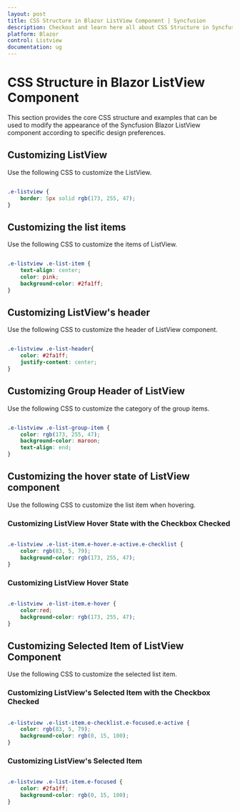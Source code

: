```yaml
---
layout: post
title: CSS Structure in Blazor ListView Component | Syncfusion
description: Checkout and learn here all about CSS Structure in Syncfusion Blazor ListView component and much more.
platform: Blazor
control: Listview
documentation: ug
---
```


# CSS Structure in Blazor ListView Component

This section provides the core CSS structure and examples that can be used to modify the appearance of the Syncfusion Blazor ListView component according to specific design preferences.

## Customizing ListView

Use the following CSS to customize the ListView.

```CSS

.e-listview {
    border: 5px solid rgb(173, 255, 47);
}

```

## Customizing the list items

Use the following CSS to customize the items of ListView.

```CSS

.e-listview .e-list-item {
    text-align: center;
    color: pink;
    background-color: #2fa1ff;
}

```

## Customizing ListView's header

Use the following CSS to customize the header of ListView component.

```CSS

.e-listview .e-list-header{
    color: #2fa1ff;
    justify-content: center;
}

```

## Customizing Group Header of ListView

Use the following CSS to customize the category of the group items.

```CSS

.e-listview .e-list-group-item {
    color: rgb(173, 255, 47);
    background-color: maroon;
    text-align: end;
}

```

## Customizing the hover state of ListView component

Use the following CSS to customize the list item when hovering.

### Customizing ListView Hover State with the Checkbox Checked

```CSS

.e-listview .e-list-item.e-hover.e-active.e-checklist {
    color: rgb(83, 5, 79);
    background-color: rgb(173, 255, 47);
}

```

### Customizing ListView Hover State

```CSS

.e-listview .e-list-item.e-hover {
    color:red;
    background-color: rgb(173, 255, 47);
}

```

## Customizing Selected Item of ListView Component

Use the following CSS to customize the selected list item.

### Customizing ListView's Selected Item with the Checkbox Checked

```CSS

.e-listview .e-list-item.e-checklist.e-focused.e-active {
    color: rgb(83, 5, 79);
    background-color: rgb(0, 15, 100);
}

```

### Customizing ListView's Selected Item

```CSS

.e-listview .e-list-item.e-focused {
    color: #2fa1ff;
    background-color: rgb(0, 15, 100);
}

```